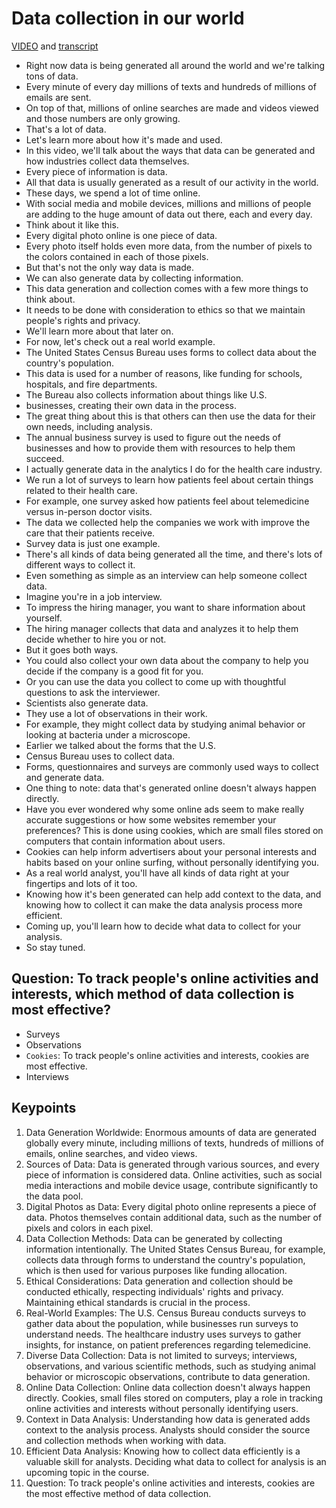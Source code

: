 # Data collection in our world

[VIDEO](./resources/1_VIDEO_Data-collection-in-our-world.mp4) and [transcript](./resources/1_VIDEO_Data-collection-in-our-world.txt)

- Right now data is being generated all around the world and we're talking tons of data.
- Every minute of every day millions of texts and hundreds of millions of emails are sent.
- On top of that, millions of online searches are made and videos viewed and those numbers are only growing.
- That's a lot of data.
- Let's learn more about how it's made and used.
- In this video, we'll talk about the ways that data can be generated and how industries collect data themselves.
- Every piece of information is data.
- All that data is usually generated as a result of our activity in the world.
- These days, we spend a lot of time online.
- With social media and mobile devices, millions and millions of people are adding to the huge amount of data out there, each and every day.
- Think about it like this.
- Every digital photo online is one piece of data.
- Every photo itself holds even more data, from the number of pixels to the colors contained in each of those pixels.
- But that's not the only way data is made.
- We can also generate data by collecting information.
- This data generation and collection comes with a few more things to think about.
- It needs to be done with consideration to ethics so that we maintain people's rights and privacy.
- We'll learn more about that later on.
- For now, let's check out a real world example.
- The United States Census Bureau uses forms to collect data about the country's population.
- This data is used for a number of reasons, like funding for schools, hospitals, and fire departments.
- The Bureau also collects information about things like U.S.
- businesses, creating their own data in the process.
- The great thing about this is that others can then use the data for their own needs, including analysis.
- The annual business survey is used to figure out the needs of businesses and how to provide them with resources to help them succeed.
- I actually generate data in the analytics I do for the health care industry.
- We run a lot of surveys to learn how patients feel about certain things related to their health care.
- For example, one survey asked how patients feel about telemedicine versus in-person doctor visits.
- The data we collected help the companies we work with improve the care that their patients receive.
- Survey data is just one example.
- There's all kinds of data being generated all the time, and there's lots of different ways to collect it.
- Even something as simple as an interview can help someone collect data.
- Imagine you're in a job interview.
- To impress the hiring manager, you want to share information about yourself.
- The hiring manager collects that data and analyzes it to help them decide whether to hire you or not.
- But it goes both ways.
- You could also collect your own data about the company to help you decide if the company is a good fit for you.
- Or you can use the data you collect to come up with thoughtful questions to ask the interviewer.
- Scientists also generate data.
- They use a lot of observations in their work.
- For example, they might collect data by studying animal behavior or looking at bacteria under a microscope.
- Earlier we talked about the forms that the U.S.
- Census Bureau uses to collect data.
- Forms, questionnaires and surveys are commonly used ways to collect and generate data.
- One thing to note: data that's generated online doesn't always happen directly.
- Have you ever wondered why some online ads seem to make really accurate suggestions or how some websites remember your preferences? This is done using cookies, which are small files stored on computers that contain information about users.
- Cookies can help inform advertisers about your personal interests and habits based on your online surfing, without personally identifying you.
- As a real world analyst, you'll have all kinds of data right at your fingertips and lots of it too.
- Knowing how it's been generated can help add context to the data, and knowing how to collect it can make the data analysis process more efficient.
- Coming up, you'll learn how to decide what data to collect for your analysis.
- So stay tuned.

## Question: To track people's online activities and interests, which method of data collection is most effective?

- Surveys
- Observations
- `Cookies`: To track people's online activities and interests, cookies are most effective.
- Interviews

## Keypoints

1. Data Generation Worldwide: Enormous amounts of data are generated globally every minute, including millions of texts, hundreds of millions of emails, online searches, and video views.
2. Sources of Data: Data is generated through various sources, and every piece of information is considered data. Online activities, such as social media interactions and mobile device usage, contribute significantly to the data pool.
3. Digital Photos as Data: Every digital photo online represents a piece of data. Photos themselves contain additional data, such as the number of pixels and colors in each pixel.
4. Data Collection Methods: Data can be generated by collecting information intentionally. The United States Census Bureau, for example, collects data through forms to understand the country's population, which is then used for various purposes like funding allocation.
5. Ethical Considerations: Data generation and collection should be conducted ethically, respecting individuals' rights and privacy. Maintaining ethical standards is crucial in the process.
6. Real-World Examples: The U.S. Census Bureau conducts surveys to gather data about the population, while businesses run surveys to understand needs. The healthcare industry uses surveys to gather insights, for instance, on patient preferences regarding telemedicine.
7. Diverse Data Collection: Data is not limited to surveys; interviews, observations, and various scientific methods, such as studying animal behavior or microscopic observations, contribute to data generation.
8. Online Data Collection: Online data collection doesn't always happen directly. Cookies, small files stored on computers, play a role in tracking online activities and interests without personally identifying users.
9. Context in Data Analysis: Understanding how data is generated adds context to the analysis process. Analysts should consider the source and collection methods when working with data.
10. Efficient Data Analysis: Knowing how to collect data efficiently is a valuable skill for analysts. Deciding what data to collect for analysis is an upcoming topic in the course.
11. Question: To track people's online activities and interests, cookies are the most effective method of data collection.
